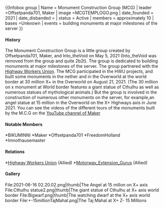 {{Infobox group
| Name = Monument Construction Group (MCG)
| leader =Offsetpanda701, Maker
| image =MCGTEMPLOGO.png
| date_founded = 2021
| date_disbanded =
| status = Active
| members = approximately 10
| bases =Unknown
| events = building monuments at major milestones of the server
}}
#### History
The Monument Construction Group is a little group created by Offsetpanda701, Maker, and Into_theVoid on May 5, 2021 (Into_theVoid was removed from the group and quite 2b2t). The group is dedicated to building monuments at major milestones of the server. The group partnered with the [Highway Workers Union](https://2b2t.miraheze.org/wiki/Highway_Workers_Union). The MCG participated in the HWU projects, and built some monuments in the nether and in the Overworld at the world border at 30 million X+ in the Overworld on August 21, 2021. (The 30 million on x monument at World border features a giant statue of Cthulhu as well as numerous statues of mythological animals.) But the group is involved in the construction of numerous other monuments on the server, for example,an angel statue at 15 million in the Overworld on the X+ Highways axis in June 2021. You can see the videos of the different tours of the monuments built by the M.C.G on the [YouTube channel of Maker](https://www.youtube.com/channel/UCjmHb4wT7Ih5nCa2p5sZt8g)

#### Notable Members
*BIKUMINNI
*Maker
*Offsetpanda701
*FreedomHolland
*Imnothausemaster

#### Relations
*[Highway Workers Union](https://2b2t.miraheze.org/wiki/Highway_Workers_Union) (Allied)
*[Motorway_Extension_Gurus](https://2b2t.miraheze.org/wiki/Motorway_Extension_Gurus) (Allied)

#### Gallery
<gallery>
File:2021-06-16 02.20.02.png|thumb|The Angel at 15 millon on X+ axis
File:Cthulhu statue2.png|thumb|The giant statue of Cthulhu at X+ axis world border
File:Bigwarf.png|thumb|The watching dwarf at the X+ axis world border
File:+-15millionTajMahal.png|The Taj Mahal at X+  Z- 15 Millions
</gallery>